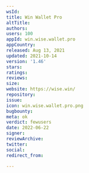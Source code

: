 ```yaml
---
wsId: 
title: Win Wallet Pro
altTitle: 
authors: 
users: 100
appId: win.wise.wallet.pro
appCountry: 
released: Aug 13, 2021
updated: 2021-10-14
version: '1.46'
stars: 
ratings: 
reviews: 
size: 
website: https://wise.win/
repository: 
issue: 
icon: win.wise.wallet.pro.png
bugbounty: 
meta: ok
verdict: fewusers
date: 2022-06-22
signer: 
reviewArchive: 
twitter: 
social: 
redirect_from: 

---
```


